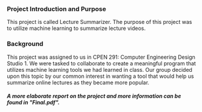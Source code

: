 ### Project Introduction and Purpose

This project is called Lecture Summarizer. The purpose of this project was to utilize machine learning to summarize lecture videos.



### Background 

This project was assigned to us in CPEN 291: Computer Engineering Design Studio 1. We were tasked to collaborate to create a meaningful program that utilizes machine learning tools we had learned in class. Our group decided upon this topic by our common interest in wanting a tool that would help us summarize online lectures as they became more popular.



##### A more elaborate report on the project and more information can be found in "Final.pdf".